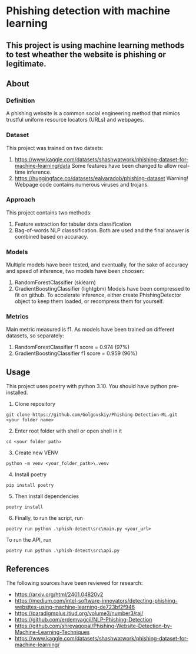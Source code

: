 # Phishing detection with machine learning
## This project is using machine learning methods to test wheather the website is phishing or legitimate.
## About
### Definition
A phishing website is a common social engineering method that mimics trustful uniform resource locators (URLs) and webpages. 
### Dataset
This project was trained on two datsets:
1. https://www.kaggle.com/datasets/shashwatwork/phishing-dataset-for-machine-learning/data
Some features have been changed to allow real-time inference.
2. https://huggingface.co/datasets/ealvaradob/phishing-dataset
Warning! Webpage code contains numerous viruses and trojans.
### Approach
This project contains two methods:
1. Feature extraction for tabular data classification
2. Bag-of-words NLP classsification.
Both are used and the final answer is combined based on accuracy.
### Models
Multiple models have been tested, and eventually, for the sake of accuracy and speed of inference, two models have been choosen:
1. RandomForestClassifier (sklearn)
2. GradientBoostingClassifier (lightgbm)
Models have been compressed to fit on github. To accelerate inference, either create PhishingDetector object to keep them loaded, or recompress them for yourself.
### Metrics
Main metric measured is f1.
As models have been trained on different datasets, so separately:
1. RandomForestClassifier f1 score = 0.974 (97%)
2. GradientBoostingClassifier f1 score = 0.959 (96%)
## Usage
This project uses poetry with python 3.10. You should have python pre-installed.
1. Clone repository
~~~
git clone https://github.com/Golgovskiy/Phishing-Detection-ML.git <your folder name>
~~~
2. Enter root folder with shell or open shell in it
~~~
cd <your folder path>
~~~
3. Create new VENV
~~~
python -m venv <your_folder_path>\.venv
~~~
4. Install poetry
~~~
pip install poetry
~~~
5. Then install dependencies
~~~
poetry install 
~~~
6. Finally, to run the script, run
~~~
poetry run python .\phish-detect\src\main.py <your_url>
~~~
To run the API, run 
~~~
poetry run python .\phish-detect\src\api.py
~~~
## References
The following sources have been reviewed for research:
- https://arxiv.org/html/2401.04820v2
- https://medium.com/intel-software-innovators/detecting-phishing-websites-using-machine-learning-de723bf2f946
- https://paradigmplus.itiud.org/volume3/number3/raj/
- https://github.com/erdemyagcii/NLP-Phishing-Detection
- https://github.com/shreyagopal/Phishing-Website-Detection-by-Machine-Learning-Techniques
- https://www.kaggle.com/datasets/shashwatwork/phishing-dataset-for-machine-learning/
